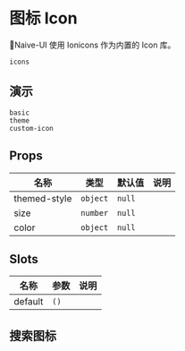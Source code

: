 # 图标 Icon
Naive-UI 使用 Ionicons 作为内置的 Icon 库。

```component
icons
```
## 演示
```demo
basic
theme
custom-icon
```

## Props
|名称|类型|默认值|说明|
|-|-|-|-|
|themed-style|`object`|`null`||
|size|`number`|`null`||
|color|`object`|`null`||

## Slots
|名称|参数|说明|
|-|-|-|
|default|`()`||

## 搜索图标
<icons />

